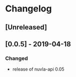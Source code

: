 # Changelog

## [Unreleased]

## [0.0.5] - 2019-04-18

### Changed

  - release of nuvla-api 0.05

 
